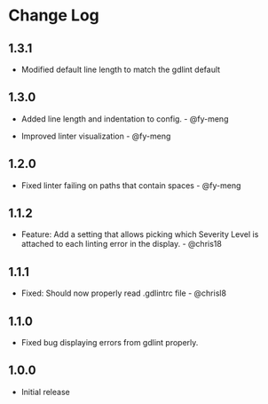 # Change Log

## 1.3.1

- Modified default line length to match the gdlint default

## 1.3.0

- Added line length and indentation to config. - @fy-meng

- Improved linter visualization - @fy-meng

## 1.2.0

- Fixed linter failing on paths that contain spaces - @fy-meng

## 1.1.2

- Feature: Add a setting that allows picking which Severity Level is attached to each linting error in the display. - @chris18

## 1.1.1

- Fixed: Should now properly read .gdlintrc file - @chrisl8

## 1.1.0

- Fixed bug displaying errors from gdlint properly.

## 1.0.0

- Initial release
